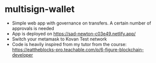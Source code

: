 # multisign-wallet
- Simple web app with governance on transfers. A certain number of approvals is needed
- App is deployed on https://sad-newton-c03e49.netlify.app/
- Switch your metamask to Kovan Test network
- Code is heavily inspired from my tutor from the course: https://eattheblocks-pro.teachable.com/p/6-figure-blockchain-developer
